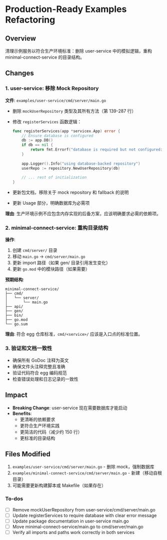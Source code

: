 <!-- df938337-31eb-47fb-a3e8-c9072ef6da08 3a317385-62fe-412c-a4e6-8104b970b86b -->
# Production-Ready Examples Refactoring

## Overview

清理示例服务以符合生产环境标准：删除 user-service 中的模拟逻辑，重构 minimal-connect-service 的目录结构。

## Changes

### 1. user-service: 移除 Mock Repository

**文件**: `examples/user-service/cmd/server/main.go`

- 删除 `mockUserRepository` 类型及其所有方法（第 139-287 行）
- 修改 `registerServices` 函数逻辑：
  ```go
  func registerServices(app *servicex.App) error {
      // Ensure database is configured
      db := app.DB()
      if db == nil {
          return fmt.Errorf("database is required but not configured: please set DB_DSN environment variable")
      }
      
      app.Logger().Info("using database-backed repository")
      userRepo := repository.NewUserRepository(db)
      
      // ... rest of initialization
  }
  ```

- 更新包文档，移除关于 mock repository 和 fallback 的说明
- 更新 Usage 部分，明确数据库为必需项

**理由**: 生产环境示例不应包含内存实现的后备方案，应该明确要求必需的依赖项。

### 2. minimal-connect-service: 重构目录结构

**操作**:

1. 创建 `cmd/server/` 目录
2. 移动 `main.go` → `cmd/server/main.go`
3. 更新 import 路径（如果 gen/ 目录引用发生变化）
4. 更新 `go.mod` 中的模块路径（如果需要）

**预期结构**:

```
minimal-connect-service/
├── cmd/
│   └── server/
│       └── main.go
├── api/
├── gen/
├── bin/
├── go.mod
└── go.sum
```

**理由**: 符合 egg 仓库标准，`cmd/<service>/` 应该是入口点的标准位置。

### 3. 验证和文档一致性

- 确保所有 GoDoc 注释为英文
- 确保文件头注释完整且准确
- 验证代码符合 egg 编码规范
- 检查错误处理和日志记录的一致性

## Impact

- **Breaking Change**: user-service 现在需要数据库才能启动
- **Benefits**: 
  - 更清晰的依赖要求
  - 更符合生产环境实践
  - 更简洁的代码（减少约 150 行）
  - 更标准的目录结构

## Files Modified

1. `examples/user-service/cmd/server/main.go` - 删除 mock，强制数据库
2. `examples/minimal-connect-service/cmd/server/main.go` - 新建（移动自根目录）
3. 可能需要更新构建脚本或 Makefile（如果存在）

### To-dos

- [ ] Remove mockUserRepository from user-service/cmd/server/main.go
- [ ] Update registerServices to require database with clear error message
- [ ] Update package documentation in user-service main.go
- [ ] Move minimal-connect-service/main.go to cmd/server/main.go
- [ ] Verify all imports and paths work correctly in both services